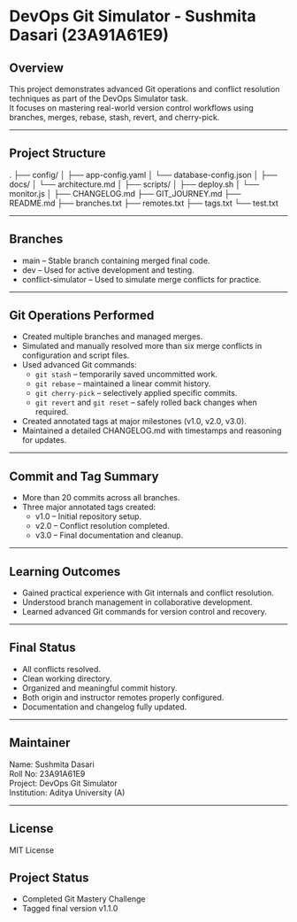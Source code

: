 # DevOps Git Simulator - Sushmita Dasari (23A91A61E9)

## Overview
This project demonstrates advanced Git operations and conflict resolution techniques as part of the DevOps Simulator task.  
It focuses on mastering real-world version control workflows using branches, merges, rebase, stash, revert, and cherry-pick.

---

## Project Structure
.
├── config/
│   ├── app-config.yaml
│   └── database-config.json
│
├── docs/
│   └── architecture.md
│
├── scripts/
│   ├── deploy.sh
│   └── monitor.js
│
├── CHANGELOG.md
├── GIT_JOURNEY.md
├── README.md
├── branches.txt
├── remotes.txt
├── tags.txt
└── test.txt



---

## Branches
- main – Stable branch containing merged final code.  
- dev – Used for active development and testing.  
- conflict-simulator – Used to simulate merge conflicts for practice.  

---

## Git Operations Performed
- Created multiple branches and managed merges.  
- Simulated and manually resolved more than six merge conflicts in configuration and script files.  
- Used advanced Git commands:
  - `git stash` – temporarily saved uncommitted work.  
  - `git rebase` – maintained a linear commit history.  
  - `git cherry-pick` – selectively applied specific commits.  
  - `git revert` and `git reset` – safely rolled back changes when required.  
- Created annotated tags at major milestones (v1.0, v2.0, v3.0).  
- Maintained a detailed CHANGELOG.md with timestamps and reasoning for updates.  

---

## Commit and Tag Summary
- More than 20 commits across all branches.  
- Three major annotated tags created:  
  - v1.0 – Initial repository setup.  
  - v2.0 – Conflict resolution completed.  
  - v3.0 – Final documentation and cleanup.  

---

## Learning Outcomes
- Gained practical experience with Git internals and conflict resolution.  
- Understood branch management in collaborative development.  
- Learned advanced Git commands for version control and recovery.  

---

## Final Status
- All conflicts resolved.  
- Clean working directory.  
- Organized and meaningful commit history.  
- Both origin and instructor remotes properly configured.  
- Documentation and changelog fully updated.  

---

## Maintainer
Name: Sushmita Dasari  
Roll No: 23A91A61E9  
Project: DevOps Git Simulator  
Institution: Aditya University (A)  

---

## License
MIT License

## Project Status
- Completed Git Mastery Challenge
- Tagged final version v1.1.0

